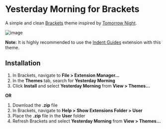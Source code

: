Yesterday Morning for Brackets
=====
A simple and clean [Brackets](http://brackets.io/) theme inspired by [Tomorrow Night](https://github.com/chriskempson/tomorrow-theme#tomorrow-night).

![image](https://github.com/nifte/yesterday-morning/blob/master/Screenshots/Yesterday%20Morning.png?raw=true)

**Note:** It is highly recommended to use the [Indent Guides](https://github.com/lkcampbell/brackets-indent-guides) extension with this theme.

Installation
-----
1. In Brackets, navigate to **File > Extension Manager...**
2. In the **Themes** tab, search for **Yesterday Morning**
3. Click **Install** and select **Yesterday Morning** from **View > Themes...**

**OR**

1. Download the **.zip** file
2. In Brackets, navigate to **Help > Show Extensions Folder > User**
3. Place the **.zip** file in the **User** folder
4. Refresh Brackets and select **Yesterday Morning** from **View > Themes...**
